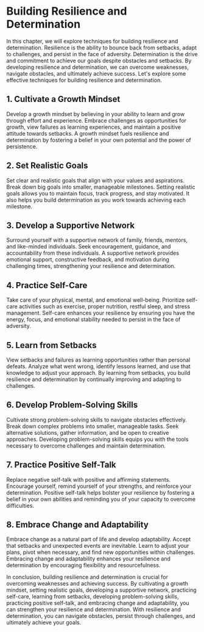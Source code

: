 # Building Resilience and Determination

In this chapter, we will explore techniques for building resilience and determination. Resilience is the ability to bounce back from setbacks, adapt to challenges, and persist in the face of adversity. Determination is the drive and commitment to achieve our goals despite obstacles and setbacks. By developing resilience and determination, we can overcome weaknesses, navigate obstacles, and ultimately achieve success. Let's explore some effective techniques for building resilience and determination.

## 1\. Cultivate a Growth Mindset

Develop a growth mindset by believing in your ability to learn and grow through effort and experience. Embrace challenges as opportunities for growth, view failures as learning experiences, and maintain a positive attitude towards setbacks. A growth mindset fuels resilience and determination by fostering a belief in your own potential and the power of persistence.

## 2\. Set Realistic Goals

Set clear and realistic goals that align with your values and aspirations. Break down big goals into smaller, manageable milestones. Setting realistic goals allows you to maintain focus, track progress, and stay motivated. It also helps you build determination as you work towards achieving each milestone.

## 3\. Develop a Supportive Network

Surround yourself with a supportive network of family, friends, mentors, and like-minded individuals. Seek encouragement, guidance, and accountability from these individuals. A supportive network provides emotional support, constructive feedback, and motivation during challenging times, strengthening your resilience and determination.

## 4\. Practice Self-Care

Take care of your physical, mental, and emotional well-being. Prioritize self-care activities such as exercise, proper nutrition, restful sleep, and stress management. Self-care enhances your resilience by ensuring you have the energy, focus, and emotional stability needed to persist in the face of adversity.

## 5\. Learn from Setbacks

View setbacks and failures as learning opportunities rather than personal defeats. Analyze what went wrong, identify lessons learned, and use that knowledge to adjust your approach. By learning from setbacks, you build resilience and determination by continually improving and adapting to challenges.

## 6\. Develop Problem-Solving Skills

Cultivate strong problem-solving skills to navigate obstacles effectively. Break down complex problems into smaller, manageable tasks. Seek alternative solutions, gather information, and be open to creative approaches. Developing problem-solving skills equips you with the tools necessary to overcome challenges and maintain determination.

## 7\. Practice Positive Self-Talk

Replace negative self-talk with positive and affirming statements. Encourage yourself, remind yourself of your strengths, and reinforce your determination. Positive self-talk helps bolster your resilience by fostering a belief in your own abilities and reminding you of your capacity to overcome difficulties.

## 8\. Embrace Change and Adaptability

Embrace change as a natural part of life and develop adaptability. Accept that setbacks and unexpected events are inevitable. Learn to adjust your plans, pivot when necessary, and find new opportunities within challenges. Embracing change and adaptability enhances your resilience and determination by encouraging flexibility and resourcefulness.

In conclusion, building resilience and determination is crucial for overcoming weaknesses and achieving success. By cultivating a growth mindset, setting realistic goals, developing a supportive network, practicing self-care, learning from setbacks, developing problem-solving skills, practicing positive self-talk, and embracing change and adaptability, you can strengthen your resilience and determination. With resilience and determination, you can navigate obstacles, persist through challenges, and ultimately achieve your goals.
